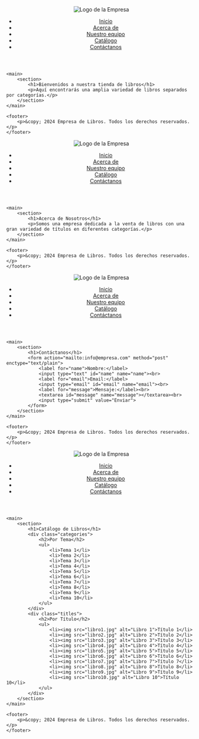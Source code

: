 
<!DOCTYPE html>
<html lang="es">
<head>
    <meta charset="UTF-8">
    <meta name="viewport" content="width=device-width, initial-scale=1.0">
    <title>Empresa de Libros</title>
    <link rel="stylesheet" href="styles.css">
</head>
<body>
    <header>
        <img src="logo.png" alt="Logo de la Empresa" class="logo">
        <nav>
            <ul>
                <li><a href="index.html">Inicio</a></li>
                <li><a href="about.html">Acerca de</a></li>
                <li><a href="team.html">Nuestro equipo</a></li>
                <li><a href="catalog.html">Catálogo</a></li>
                <li><a href="contact.html">Contáctanos</a></li>
            </ul>
        </nav>
    </header>

    <main>
        <section>
            <h1>Bienvenidos a nuestra tienda de libros</h1>
            <p>Aquí encontrarás una amplia variedad de libros separados por categorías.</p>
        </section>
    </main>

    <footer>
        <p>&copy; 2024 Empresa de Libros. Todos los derechos reservados.</p>
    </footer>
</body>
</html>
<!DOCTYPE html>
<html lang="es">
<head>
    <meta charset="UTF-8">
    <meta name="viewport" content="width=device-width, initial-scale=1.0">
    <title>Acerca de - Empresa de Libros</title>
    <link rel="stylesheet" href="styles.css">
</head>
<body>
    <header>
        <img src="logo.png" alt="Logo de la Empresa" class="logo">
        <nav>
            <ul>
                <li><a href="index.html">Inicio</a></li>
                <li><a href="about.html">Acerca de</a></li>
                <li><a href="team.html">Nuestro equipo</a></li>
                <li><a href="catalog.html">Catálogo</a></li>
                <li><a href="contact.html">Contáctanos</a></li>
            </ul>
        </nav>
    </header>

    <main>
        <section>
            <h1>Acerca de Nosotros</h1>
            <p>Somos una empresa dedicada a la venta de libros con una gran variedad de títulos en diferentes categorías.</p>
        </section>
    </main>

    <footer>
        <p>&copy; 2024 Empresa de Libros. Todos los derechos reservados.</p>
    </footer>
</body>
</html>
<!DOCTYPE html>
<html lang="es">
<head>
    <meta charset="UTF-8">
    <meta name="viewport" content="width=device-width, initial-scale=1.0">
    <title>Contáctanos - Empresa de Libros</title>
    <link rel="stylesheet" href="styles.css">
</head>
<body>
    <header>
        <img src="logo.png" alt="Logo de la Empresa" class="logo">
        <nav>
            <ul>
                <li><a href="index.html">Inicio</a></li>
                <li><a href="about.html">Acerca de</a></li>
                <li><a href="team.html">Nuestro equipo</a></li>
                <li><a href="catalog.html">Catálogo</a></li>
                <li><a href="contact.html">Contáctanos</a></li>
            </ul>
        </nav>
    </header>

    <main>
        <section>
            <h1>Contáctanos</h1>
            <form action="mailto:info@empresa.com" method="post" enctype="text/plain">
                <label for="name">Nombre:</label>
                <input type="text" id="name" name="name"><br>
                <label for="email">Email:</label>
                <input type="email" id="email" name="email"><br>
                <label for="message">Mensaje:</label><br>
                <textarea id="message" name="message"></textarea><br>
                <input type="submit" value="Enviar">
            </form>
        </section>
    </main>

    <footer>
        <p>&copy; 2024 Empresa de Libros. Todos los derechos reservados.</p>
    </footer>
</body>
</html>
<!DOCTYPE html>
<html lang="es">
<head>
    <meta charset="UTF-8">
    <meta name="viewport" content="width=device-width, initial-scale=1.0">
    <title>Catálogo - Empresa de Libros</title>
    <link rel="stylesheet" href="styles.css">
</head>
<body>
    <header>
        <img src="logo.png" alt="Logo de la Empresa" class="logo">
        <nav>
            <ul>
                <li><a href="index.html">Inicio</a></li>
                <li><a href="about.html">Acerca de</a></li>
                <li><a href="team.html">Nuestro equipo</a></li>
                <li><a href="catalog.html">Catálogo</a></li>
                <li><a href="contact.html">Contáctanos</a></li>
            </ul>
        </nav>
    </header>

    <main>
        <section>
            <h1>Catálogo de Libros</h1>
            <div class="categories">
                <h2>Por Tema</h2>
                <ul>
                    <li>Tema 1</li>
                    <li>Tema 2</li>
                    <li>Tema 3</li>
                    <li>Tema 4</li>
                    <li>Tema 5</li>
                    <li>Tema 6</li>
                    <li>Tema 7</li>
                    <li>Tema 8</li>
                    <li>Tema 9</li>
                    <li>Tema 10</li>
                </ul>
            </div>
            <div class="titles">
                <h2>Por Título</h2>
                <ul>
                    <li><img src="libro1.jpg" alt="Libro 1">Título 1</li>
                    <li><img src="libro2.jpg" alt="Libro 2">Título 2</li>
                    <li><img src="libro3.jpg" alt="Libro 3">Título 3</li>
                    <li><img src="libro4.jpg" alt="Libro 4">Título 4</li>
                    <li><img src="libro5.jpg" alt="Libro 5">Título 5</li>
                    <li><img src="libro6.jpg" alt="Libro 6">Título 6</li>
                    <li><img src="libro7.jpg" alt="Libro 7">Título 7</li>
                    <li><img src="libro8.jpg" alt="Libro 8">Título 8</li>
                    <li><img src="libro9.jpg" alt="Libro 9">Título 9</li>
                    <li><img src="libro10.jpg" alt="Libro 10">Título 10</li>
                </ul>
            </div>
        </section>
    </main>

    <footer>
        <p>&copy; 2024 Empresa de Libros. Todos los derechos reservados.</p>
    </footer>
</body>
</html>
